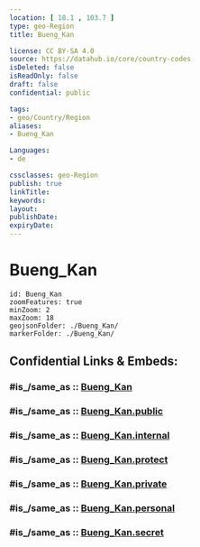 ```yaml
---
location: [ 18.1 , 103.7 ] 
type: geo-Region
title: Bueng_Kan

license: CC BY-SA 4.0
source: https://datahub.io/core/country-codes
isDeleted: false
isReadOnly: false
draft: false
confidential: public

tags:
- geo/Country/Region
aliases:
- Bueng_Kan

Languages:
- de

cssclasses: geo-Region
publish: true
linkTitle: 
keywords: 
layout: 
publishDate: 
expiryDate: 
---
```


# Bueng_Kan

```leaflet
id: Bueng_Kan
zoomFeatures: true 
minZoom: 2 
maxZoom: 18
geojsonFolder: ./Bueng_Kan/
markerFolder: ./Bueng_Kan/
```


## Confidential Links & Embeds: 

### #is_/same_as :: [Bueng_Kan](/_Standards/Earth/Continent/Asia/Asia~South~East/Thailand/Provinces~Thailand/Bueng_Kan.md) 

### #is_/same_as :: [Bueng_Kan.public](/_public/Earth/Continent/Asia/Asia~South~East/Thailand/Provinces~Thailand/Bueng_Kan.public.md) 

### #is_/same_as :: [Bueng_Kan.internal](/_internal/Earth/Continent/Asia/Asia~South~East/Thailand/Provinces~Thailand/Bueng_Kan.internal.md) 

### #is_/same_as :: [Bueng_Kan.protect](/_protect/Earth/Continent/Asia/Asia~South~East/Thailand/Provinces~Thailand/Bueng_Kan.protect.md) 

### #is_/same_as :: [Bueng_Kan.private](/_private/Earth/Continent/Asia/Asia~South~East/Thailand/Provinces~Thailand/Bueng_Kan.private.md) 

### #is_/same_as :: [Bueng_Kan.personal](/_personal/Earth/Continent/Asia/Asia~South~East/Thailand/Provinces~Thailand/Bueng_Kan.personal.md) 

### #is_/same_as :: [Bueng_Kan.secret](/_secret/Earth/Continent/Asia/Asia~South~East/Thailand/Provinces~Thailand/Bueng_Kan.secret.md)

